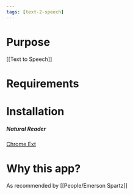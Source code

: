 ```yaml
---
tags: [text-2-speech]
---
```



# Purpose

[[Text to Speech]]

# Requirements


# Installation

##### Natural Reader
[Chrome Ext](https://chrome.google.com/webstore/detail/natural-reader-text-to-sp/kohfgcgbkjodfcfkcackpagifgbcmimk?hl=en)

# Why this app?

As recommended by [[People/Emerson Spartz]]








